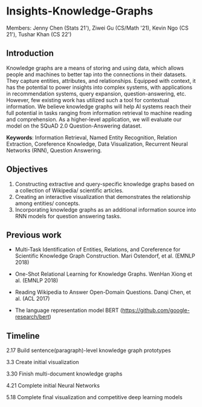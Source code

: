 # Insights-Knowledge-Graphs

Members: Jenny Chen (Stats 21'), Ziwei Gu (CS/Math '21), Kevin Ngo (CS 21'), Tushar Khan (CS 22')


## Introduction

Knowledge graphs are a means of storing and using data, which allows people and machines to better tap into the connections in their datasets. They capture entities, attributes, and relationships. Equipped with context, it has the potential to power insights into complex systems, with applications in recommendation systems, query expansion, question-answering, etc.  However, few existing work has utilized such a tool for contextual information. We believe knowledge graphs will help AI systems reach their full potential in tasks ranging from information retrieval to machine reading and comprehension. As a higher-level application, we will evaluate our model on the SQuAD 2.0 Question-Answering dataset. 

**Keywords**: Information Retrieval, Named Entity Recognition, Relation Extraction, Coreference Knowledge, Data Visualization, Recurrent Neural Networks (RNN), Question Answering. 


## Objectives

1. Constructing extractive and query-specific knowledge graphs based on a collection of Wikipedia/ scientific articles.
2. Creating an interactive visualization that demonstrates the relationship among entities/ concepts.
3. Incorporating knowledge graphs as an additional information source into RNN models for question answering tasks.


## Previous work

* Multi-Task Identification of Entities, Relations, and Coreference for Scientific Knowledge Graph Construction. Mari Ostendorf, et al. (EMNLP 2018)

* One-Shot Relational Learning for Knowledge Graphs.  WenHan Xiong et al. (EMNLP 2018)

* Reading Wikipedia to Answer Open-Domain Questions. Danqi Chen, et al. (ACL 2017)

* The language representation model BERT (https://github.com/google-research/bert)


## Timeline

2.17 Build sentence(paragraph)-level knowledge graph prototypes

3.3  Create initial visualization

3.30 Finish multi-document knowledge graphs

4.21 Complete initial Neural Networks

5.18 Complete final visualization and competitive deep learning models

